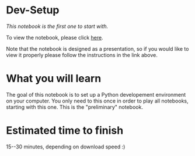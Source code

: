 # Dev-Setup

*This notebook is the first one to start with.*

To view the notebook, please click [here](http://nbviewer.ipython.org/github/boshmaf/notebooks/blob/master/dev-setup/notebook.ipynb). 

Note that the notebook is designed as a presentation, so if you would like to view it properly please follow the instructions in the link above.

# What you will learn

The goal of this notebook is to set up a Python developement environment on your computer. You only need to this once in order to play all notebooks, starting with this one. This is the "preliminary" notebook.

# Estimated time to finish

15--30 minutes, depending on download speed :)
